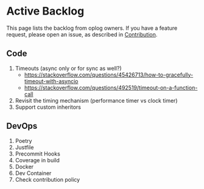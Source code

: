 # Active Backlog

This page lists the backlog from oplog owners.
If you have a feature request, please open an issue, as described in [Contribution](contribution.md).

## Code

1. Timeouts (async only or for sync as well?)
    - https://stackoverflow.com/questions/45426713/how-to-gracefully-timeout-with-asyncio
    - https://stackoverflow.com/questions/492519/timeout-on-a-function-call
2. Revisit the timing mechanism (performance timer vs clock timer)
3. Support custom inheritors

## DevOps

1. Poetry
2. Justfile
3. Precommit Hooks
4. Coverage in build
5. Docker
6. Dev Container
7. Check contribution policy